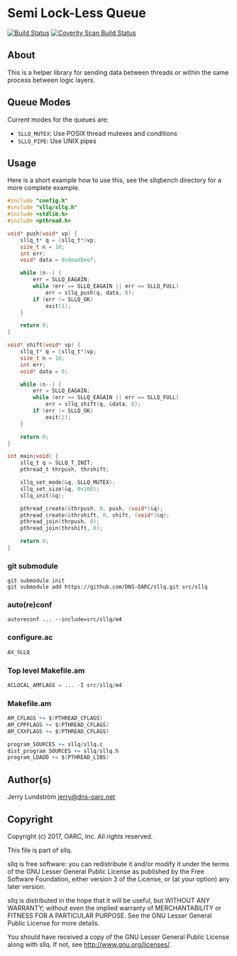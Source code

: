 # Semi Lock-Less Queue

[![Build Status](https://travis-ci.org/DNS-OARC/sllq.svg?branch=develop)](https://travis-ci.org/DNS-OARC/sllq) [![Coverity Scan Build Status](https://scan.coverity.com/projects/11847/badge.svg)](https://scan.coverity.com/projects/dns-oarc-sllq)

## About

This is a helper library for sending data between threads or within the
same process between logic layers.

## Queue Modes

Current modes for the queues are:
- `SLLQ_MUTEX`: Use POSIX thread mutexes and conditions
- `SLLQ_PIPE`: Use UNIX pipes

## Usage

Here is a short example how to use this, see the sllqbench directory
for a more complete example.

```c
#include "config.h"
#include "sllq/sllq.h"
#include <stdlib.h>
#include <pthread.h>

void* push(void* vp) {
    sllq_t* q = (sllq_t*)vp;
    size_t n = 10;
    int err;
    void* data = 0xdeadbeef;

    while (n--) {
        err = SLLQ_EAGAIN;
        while (err == SLLQ_EAGAIN || err == SLLQ_FULL)
            err = sllq_push(q, data, 0);
        if (err != SLLQ_OK)
            exit(1);
    }

    return 0;
}

void* shift(void* vp) {
    sllq_t* q = (sllq_t*)vp;
    size_t n = 10;
    int err;
    void* data = 0;

    while (n--) {
        err = SLLQ_EAGAIN;
        while (err == SLLQ_EAGAIN || err == SLLQ_FULL)
            err = sllq_shift(q, &data, 0);
        if (err != SLLQ_OK)
            exit(1);
    }

    return 0;
}

int main(void) {
    sllq_t q = SLLQ_T_INIT;
    pthread_t thrpush, thrshift;

    sllq_set_mode(&q, SLLQ_MUTEX);
    sllq_set_size(&q, 0x100);
    sllq_init(&q);

    pthread_create(&thrpush, 0, push, (void*)&q);
    pthread_create(&thrshift, 0, shift, (void*)&q);
    pthread_join(thrpush, 0);
    pthread_join(thrshift, 0);

    return 0;
}
```

### git submodule

```shell
git submodule init
git submodule add https://github.com/DNS-OARC/sllq.git src/sllq
```

### auto(re)conf

```shell
autoreconf ... --include=src/sllq/m4
```

### configure.ac

```m4
AX_SLLQ
```

### Top level Makefile.am

```m4
ACLOCAL_AMFLAGS = ... -I src/sllq/m4
```

### Makefile.am

```m4
AM_CFLAGS += $(PTHREAD_CFLAGS)
AM_CPPFLAGS += $(PTHREAD_CFLAGS)
AM_CXXFLAGS += $(PTHREAD_CFLAGS)

program_SOURCES += sllq/sllq.c
dist_program_SOURCES += sllq/sllq.h
program_LDADD += $(PTHREAD_LIBS)
```

## Author(s)

Jerry Lundström <jerry@dns-oarc.net>

## Copyright

Copyright (c) 2017, OARC, Inc.
All rights reserved.

This file is part of sllq.

sllq is free software: you can redistribute it and/or modify
it under the terms of the GNU Lesser General Public License as published by
the Free Software Foundation, either version 3 of the License, or
(at your option) any later version.

sllq is distributed in the hope that it will be useful,
but WITHOUT ANY WARRANTY; without even the implied warranty of
MERCHANTABILITY or FITNESS FOR A PARTICULAR PURPOSE.  See the
GNU Lesser General Public License for more details.

You should have received a copy of the GNU Lesser General Public License
along with sllq.  If not, see <http://www.gnu.org/licenses/>.
